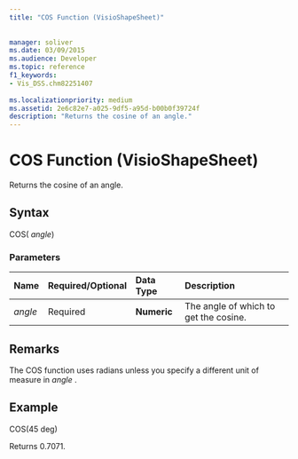 ```yaml
---
title: "COS Function (VisioShapeSheet)"
 
 
manager: soliver
ms.date: 03/09/2015
ms.audience: Developer
ms.topic: reference
f1_keywords:
- Vis_DSS.chm82251407
 
ms.localizationpriority: medium
ms.assetid: 2e6c82e7-a025-9df5-a95d-b00b0f39724f
description: "Returns the cosine of an angle."
---
```


# COS Function (VisioShapeSheet)

Returns the cosine of an angle. 
  
## Syntax

COS( *angle*) 
  
### Parameters

|**Name**|**Required/Optional**|**Data Type**|**Description**|
|:-----|:-----|:-----|:-----|
| _angle_ <br/> |Required  <br/> |**Numeric** <br/> |The angle of which to get the cosine. |
   
## Remarks

The COS function uses radians unless you specify a different unit of measure in  *angle*  . 
  
## Example

COS(45 deg) 
  
Returns 0.7071. 
  

